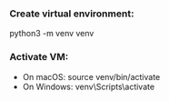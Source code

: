 ### Create virtual environment: 
python3 -m venv venv

### Activate VM:
- On macOS: 
  source venv/bin/activate
- On Windows: 
venv\Scripts\activate

